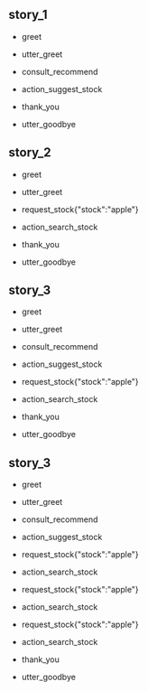 ## story_1
* greet
- utter_greet
* consult_recommend
- action_suggest_stock
* thank_you
- utter_goodbye

## story_2
* greet
- utter_greet
* request_stock{"stock":"apple"}
- action_search_stock
* thank_you
- utter_goodbye

## story_3
* greet
- utter_greet
* consult_recommend
- action_suggest_stock
* request_stock{"stock":"apple"}
- action_search_stock
* thank_you
- utter_goodbye


## story_3
* greet
- utter_greet
* consult_recommend
- action_suggest_stock
* request_stock{"stock":"apple"}
- action_search_stock
* request_stock{"stock":"apple"}
- action_search_stock
* request_stock{"stock":"apple"}
- action_search_stock
* thank_you
- utter_goodbye
